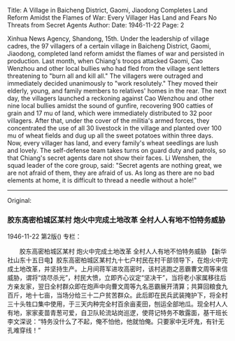Title: A Village in Baicheng District, Gaomi, Jiaodong Completes Land Reform Amidst the Flames of War: Every Villager Has Land and Fears No Threats from Secret Agents
Author:
Date: 1946-11-22
Page: 2

Xinhua News Agency, Shandong, 15th. Under the leadership of village cadres, the 97 villagers of a certain village in Baicheng District, Gaomi, Jiaodong, completed land reform amidst the flames of war and persisted in production. Last month, when Chiang's troops attacked Gaomi, Cao Wenzhou and other local bullies who had fled from the village sent letters threatening to "burn all and kill all." The villagers were outraged and immediately decided unanimously to "work resolutely." They moved their elderly, young, and family members to relatives' homes in the rear. The next day, the villagers launched a reckoning against Cao Wenzhou and other nine local bullies amidst the sound of gunfire, recovering 900 catties of grain and 17 mu of land, which were immediately distributed to 32 poor villagers. After that, under the cover of the militia's armed forces, they concentrated the use of all 30 livestock in the village and planted over 100 mu of wheat fields and dug up all the sweet potatoes within three days. Now, every villager has land, and every family's wheat seedlings are lush and lovely. The self-defense team takes turns on guard duty and patrols, so that Chiang's secret agents dare not show their faces. Li Wenshen, the squad leader of the core group, said: "Secret agents are nothing great, we are not afraid of them, they are afraid of us. As long as there are no bad elements at home, it is difficult to thread a needle without a hole!"



<hr /> 

Original: 


### 胶东高密柏城区某村  炮火中完成土地改革  全村人人有地不怕特务威胁

1946-11-22
第2版()
专栏：

　　胶东高密柏城区某村
    炮火中完成土地改革
    全村人人有地不怕特务威胁
    【新华社山东十五日电】胶东高密柏城区某村九十七户村民在村干部领导下，在炮火中完成土地改革，并坚持生产。上月间蒋军进攻高密时，该村逃跑之恶霸曹文周等来信威胁，谓将“烧尽杀光”，村民大愤，立即齐心议定“坚决干”，当将老小家属移往后方亲友家，翌日全村群众即在炮声中向曹文周等九名恶霸展开清算；共算回粮食九百斤，地十七亩，当场分给三十二户贫苦群众。此后即在民兵武装掩护下，将全村三十头牲口集中使用，于三天内种完全村百余亩麦田，刨运全部地瓜。现全村人人有地，家家麦苗青葱可爱，自卫队轮流站岗巡逻，使蒋记特务不敢露面，基干班长李文深说：“特务没什么了不起，俺不怕他，他就怕俺。只要家中无坏鬼，有针无孔难穿线！”
